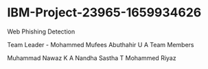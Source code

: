 # IBM-Project-23965-1659934626
Web Phishing Detection

Team Leader - Mohammed Mufees Abuthahir U A
Team Members

Muhammad Nawaz K A
Nandha Sastha T
Mohammed Riyaz 

